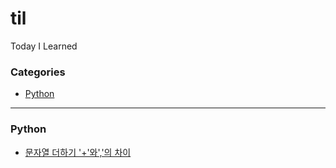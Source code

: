 # til
Today I Learned

### Categories
* [Python](#python)
___
### Python 
* [문자열 더하기 '+'와','의 차이](Python/문자열-더하기-'+'와','의-차이.md)
